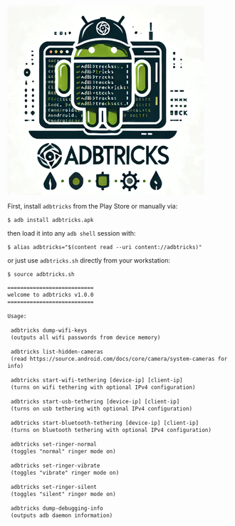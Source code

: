 ![](hello-dalle.png)

First, install `adbtricks` from the Play Store or manually via:

```
$ adb install adbtricks.apk
```

then load it into any `adb shell` session with:

```
$ alias adbtricks="$(content read --uri content://adbtricks)"
```

or just use `adbtricks.sh` directly from your workstation:

```
$ source adbtricks.sh
```

```
===========================
welcome to adbtricks v1.0.0
===========================

Usage:

 adbtricks dump-wifi-keys
 (outputs all wifi passwords from device memory)

 adbtricks list-hidden-cameras
 (read https://source.android.com/docs/core/camera/system-cameras for info)

 adbtricks start-wifi-tethering [device-ip] [client-ip]
 (turns on wifi tethering with optional IPv4 configuration)

 adbtricks start-usb-tethering [device-ip] [client-ip]
 (turns on usb tethering with optional IPv4 configuration)

 adbtricks start-bluetooth-tethering [device-ip] [client-ip]
 (turns on bluetooth tethering with optional IPv4 configuration)

 adbtricks set-ringer-normal
 (toggles "normal" ringer mode on)

 adbtricks set-ringer-vibrate
 (toggles "vibrate" ringer mode on)

 adbtricks set-ringer-silent
 (toggles "silent" ringer mode on)

 adbtricks dump-debugging-info
 (outputs adb daemon information)
```

